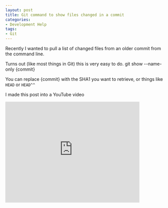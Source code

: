```yaml
---
layout: post
title: Git command to show files changed in a commit
categories:
- Development Help
tags:
- Git
---
```

Recently I wanted to pull a list of changed files from an older commit from the command line.

Turns out (like most things in Git) this is very easy to do.
    git show --name-only {commit}

You can replace {commit} with the SHA1 you want to retrieve, or things like
`HEAD` or `HEAD^^`

I made this post into a YouTube video

<iframe width="420" height="315" src="https://www.youtube.com/embed/gDZW-gT3YQk"
frameborder="0" allowfullscreen></iframe>
